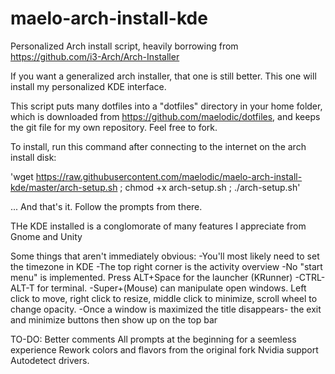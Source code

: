 # maelo-arch-install-kde

Personalized Arch install script, heavily borrowing from https://github.com/i3-Arch/Arch-Installer

If you want a generalized arch installer, that one is still better. This one will install my personalized KDE interface.

This script puts many dotfiles into a "dotfiles" directory in your home folder, which is downloaded from https://github.com/maelodic/dotfiles, and keeps the git file for my own repository. Feel free to fork.

To install, run this command after connecting to the internet on the arch install disk:

'wget https://raw.githubusercontent.com/maelodic/maelo-arch-install-kde/master/arch-setup.sh ; chmod +x arch-setup.sh ; ./arch-setup.sh'

... And that's it. Follow the prompts from there.

THe KDE installed is a conglomorate of many features I appreciate from Gnome and Unity

Some things that aren't immediately obvious:
-You'll most likely need to set the timezone in KDE
-The top right corner is the activity overview
-No "start menu" is implemented. Press ALT+Space for the launcher (KRunner)
-CTRL-ALT-T for terminal.
-Super+(Mouse) can manipulate open windows. Left click to move, right click to resize, middle click to minimize, scroll wheel to change opacity.
-Once a window is maximized the title disappears- the exit and minimize buttons then show up on the top bar

TO-DO:
Better comments
All prompts at the beginning for a seemless experience
Rework colors and flavors from the original fork
Nvidia support
Autodetect drivers.
